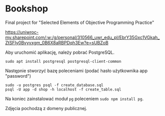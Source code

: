 # Bookshop
Final project for "Selected Elements of Objective Programming Practice"

https://uniwroc-my.sharepoint.com/:w:/g/personal/310566_uwr_edu_pl/EbrY35Gxc1VGkah_ZtSFIy0Bvyvxgm_0B6X8aRBPDqh3Ew?e=sUBZoB

Aby uruchomić aplikację, należy pobrać PostgreSQL.
```
sudo apt install postgresql postgresql-client-common
```
Następnie stworzyć bazę poleceniami (podać hasło użytkownika app "password")
```
sudo -u postgres psql -f create_database.sql
psql -U app -d shop -h localhost -f create_table.sql
```
Na koniec zainstalować moduł `pg` poleceniem
`sudo npm install pg`.

Zdjęcia pochodzą z domeny publicznej.
